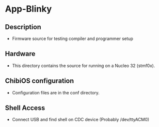 
# App-Blinky

## Description

* Firmware source for testing compiler and programmer setup 

## Hardware

* This directory contains the source for running on a Nucleo 32 (stmf0x).

## ChibiOS configuration

* Configuration files are in the conf directory.

## Shell Access

* Connect USB and find shell on CDC device (Probably /dev/ttyACM0)







